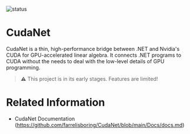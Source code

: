 ![status](https://img.shields.io/badge/status-in_development-orange)
# CudaNet
CudaNet is a thin, high-performance bridge between .NET and Nvidia's CUDA for GPU-accelerated linear algebra. It connects .NET programs to CUDA without the needs to deal with the low-level details of GPU programming.
> ⚠️ This project is in its early stages. Features are limited!


# Related Information
- CudaNet Documentation (https://github.com/farrelisboring/CudaNet/blob/main/Docs/docs.md)
